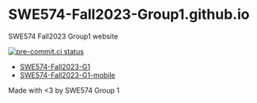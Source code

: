 # SWE574-Fall2023-Group1.github.io

SWE574 Fall2023 Group1 website 

[![pre-commit.ci status](https://results.pre-commit.ci/badge/github/SWE574-Fall2023-Group1/SWE574-Fall2023-Group1.github.io/main.svg)](https://results.pre-commit.ci/latest/github/SWE574-Fall2023-Group1/SWE574-Fall2023-Group1.github.io/main)

* [SWE574-Fall2023-G1](https://github.com/SWE574-Fall2023-Group1/SWE574-Fall2023-G1)
* [SWE574-Fall2023-G1-mobile](https://github.com/SWE574-Fall2023-Group1/SWE574-Fall2023-G1-mobile)


Made with <3 by SWE574 Group 1

